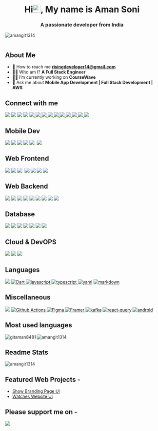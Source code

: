 <h1 align="center">Hi<img src="https://media.giphy.com/media/hvRJCLFzcasrR4ia7z/giphy.gif" width="25px">, My name is Aman Soni </h1>
<h3 align="center">A passionate developer from India</h3>
<p align="left"> <img src="https://komarev.com/ghpvc/?username=myster10ushu1k&label=Profile%20views&color=0e75b6&style=juicyfresh" alt="amangit1314" /> </p>
<p align="left"> <a href="https://github-profile-trophy.vercel.app/?username=amangit1314&theme=onedark"><img src="https://github-profile-trophy.vercel.app/?username=amangit1314&theme=juicyfresh" alt="" /></a> </p>

## About Me

- 📧 How to reach me **<risingdeveloper14@gmail.com>**
- 👨‍💻 Who am I? **A Full Stack Engineer**
- 👨‍🔬 I’m currently working on **CourseWave**
- 💬 Ask me about **Mobile App Development | Full Stack Development | AWS**

## Connect with me

<p align="left">

  <a href="https://twitter.com/soni07_aman"><img src="https://img.shields.io/badge/X-%23000000.svg?style=for-the-badge&logo=X&logoColor=white" /></a>
  <a href="https://dribbble.com/amansoni53453"><img src="https://img.shields.io/badge/Dribbble-EA4C89?style=for-the-badge&logo=dribbble&logoColor=white" /></a>
  <a href="https://www.leetcode.com/mysterioushulk" /><img src="https://img.shields.io/badge/-LeetCode-FFA116?style=for-the-badge&logo=LeetCode&logoColor=black"/></a>
  <a href="https://linktr.ee/MysteriousHulk" /><img src="https://img.shields.io/badge/linktree-39E09B?style=for-the-badge&logo=linktree&logoColor=white"/></a>
  <a href="https://codepen.io/gitaman8481"> <img src="https://img.shields.io/badge/Codepen-000000?style=for-the-badge&logo=codepen&logoColor=white"/> </a>
  <a href="https://codesandbox.com/amangit1314"> <img src="https://img.shields.io/badge/Codesandbox-040404?style=for-the-badge&logo=codesandbox&logoColor=DBDBDB"/> </a>
  <a href="https://linkedin.com/in/aman-soni1"> <img src="https://img.shields.io/badge/linkedin-%230077B5.svg?style=for-the-badge&logo=linkedin&logoColor=white"/> </a>
  <a href="https://discord.com"> <img src="https://img.shields.io/badge/Discord-%235865F2.svg?style=for-the-badge&logo=discord&logoColor=white"/> </a>
  <a href="https://instagram.com/flutter.rising.dev"> <img src="https://img.shields.io/badge/Instagram-%23E4405F.svg?style=for-the-badge&logo=Instagram&logoColor=white"/> </a>
  <a href="https://www.hackerrank.com/amansoni53453"> <img src="https://img.shields.io/badge/-Hackerrank-2EC866?style=for-the-badge&logo=HackerRank&logoColor=white
  "/> </a>
  <a href="https://dev.to/amangit1314"> <img src="https://img.shields.io/badge/dev.to-0A0A0A?style=for-the-badge&logo=dev.to&logoColor=white"/> </a>
  <a href=""> <img src="https://img.shields.io/badge/Medium-12100E?style=for-the-badge&logo=medium&logoColor=white"/> </a>
  <a href="https://stackoverflow.com/users/13362693"> <img src="https://img.shields.io/badge/-Stackoverflow-FE7A16?style=for-the-badge&logo=stack-overflow&logoColor=white"/> </a>
  <a href="[https://stackoverflow.com/users/13362693](https://auth.geeksforgeeks.org/user/https://auth.geeksforgeeks.org/user/amansoni53453/practice)"> <img src="https://img.shields.io/badge/GeeksforGeeks-gray?style=for-the-badge&logo=geeksforgeeks&logoColor=35914c"/> </a>

</p>

## Mobile Dev
<p align="left">
  <img src="https://img.shields.io/badge/java-%23ED8B00.svg?style=for-the-badge&logo=openjdk&logoColor=white"></img>
  <img src="https://img.shields.io/badge/kotlin-%237F52FF.svg?style=for-the-badge&logo=kotlin&logoColor=white"> </img>
 <img src="https://img.shields.io/badge/Gradle-02303A.svg?style=for-the-badge&logo=Gradle&logoColor=white"> </img>
  <img src="https://img.shields.io/badge/Android%20Studio-3DDC84.svg?style=for-the-badge&logo=android-studio&logoColor=white"> </img>
  <img src="https://img.shields.io/badge/dart-%230175C2.svg?style=for-the-badge&logo=dart&logoColor=white"> <img/>
  <img src="https://img.shields.io/badge/Flutter-%2302569B.svg?style=for-the-badge&logo=Flutter&logoColor=white" />

</p>

## Web Frontend
<p align="left">
  <img src="https://img.shields.io/badge/html5-%23E34F26.svg?style=for-the-badge&logo=html5&logoColor=white"></img>
  <img src="https://img.shields.io/badge/css3-%231572B6.svg?style=for-the-badge&logo=css3&logoColor=white"> </img>
  <img src="https://img.shields.io/badge/react-%2320232a.svg?style=for-the-badge&logo=react&logoColor=%2361DAFB"> <img/>
  <img src="https://img.shields.io/badge/Next-black?style=for-the-badge&logo=next.js&logoColor=white"> </img>
  <img src="https://img.shields.io/badge/tailwindcss-%2338B2AC.svg?style=for-the-badge&logo=tailwind-css&logoColor=white" />
  <img src="https://img.shields.io/badge/redux-%23593d88.svg?style=for-the-badge&logo=redux&logoColor=white"> </img>
  <img src="https://img.shields.io/badge/radix%20ui-161618.svg?style=for-the-badge&logo=radix-ui&logoColor=white"> </img>
<!--   <img src="https://img.shields.io/badge/threejs-black?style=for-the-badge&logo=three.js&logoColor=white"> </img>
  <img src="https://img.shields.io/badge/web3.js-F16822?style=for-the-badge&logo=web3.js&logoColor=white"> </img> -->
</p>

## Web Backend

<p align="left">
  <img src="https://img.shields.io/badge/javascript-%23323330.svg?style=for-the-badge&logo=javascript&logoColor=%23F7DF1E"> </img>
  <img src="https://img.shields.io/badge/typescript-%23007ACC.svg?style=for-the-badge&logo=typescript&logoColor=white"> </img>
  <img src="https://img.shields.io/badge/Bun-%23000000.svg?style=for-the-badge&logo=bun&logoColor=white"> </img>
  <img src="https://img.shields.io/badge/JWT-black?style=for-the-badge&logo=JSON%20web%20tokens"> </img>
  <img src="https://img.shields.io/badge/NPM-%23CB3837.svg?style=for-the-badge&logo=npm&logoColor=white"> </img>
  <img src="https://img.shields.io/badge/Next-black?style=for-the-badge&logo=next.js&logoColor=whit"> </img>
  <img src="https://img.shields.io/badge/node.js-6DA55F?style=for-the-badge&logo=node.js&logoColor=white"> </img>
  <img src="https://img.shields.io/badge/Socket.io-black?style=for-the-badge&logo=socket.io&badgeColor=010101"> </img>
  <img src="https://img.shields.io/badge/express.js-%23404d59.svg?style=for-the-badge&logo=express&logoColor=%2361DAFB"> </img>
</p>

## Database

<p align="left">
  <img src="https://img.shields.io/badge/Prisma-3982CE?style=for-the-badge&logo=Prisma&logoColor=white"> </img>
  <img src="https://img.shields.io/badge/Amazon%20DynamoDB-4053D6?style=for-the-badge&logo=Amazon%20DynamoDB&logoColor=white"> </img>
  <img src="https://img.shields.io/badge/redis-%23DD0031.svg?style=for-the-badge&logo=redis&logoColor=white"> </img>
  <img src="https://img.shields.io/badge/Supabase-3ECF8E?style=for-the-badge&logo=supabase&logoColor=whit"> </img>
  <img src="https://img.shields.io/badge/postgres-%23316192.svg?style=for-the-badge&logo=postgresql&logoColor=white"> </img>
  <img src="https://img.shields.io/badge/Firebase-039BE5?style=for-the-badge&logo=Firebase&logoColor=white"> </img>
  <img src="https://img.shields.io/badge/MongoDB-%234ea94b.svg?style=for-the-badge&logo=mongodb&logoColor=white"> </img>

</p>

## Cloud & DevOPS

<p align="left">
  <img src="https://img.shields.io/badge/AWS-%23FF9900.svg?style=for-the-badge&logo=amazon-aws&logoColor=white"> </img>
  <img src="https://img.shields.io/badge/vercel-%23000000.svg?style=for-the-badge&logo=vercel&logoColor=white"> </img>
  <img src="https://img.shields.io/badge/docker-%230db7ed.svg?style=for-the-badge&logo=docker&logoColor=white"> </img>
<!--   <img src="https://img.shields.io/badge/kubernetes-%23326ce5.svg?style=for-the-badge&logo=kubernetes&logoColor=white"> </img>
  <img src="https://img.shields.io/badge/grafana-%23F46800.svg?style=for-the-badge&logo=grafana&logoColor=white"> </img>
  <img src="https://img.shields.io/badge/Prometheus-E6522C?style=for-the-badge&logo=Prometheus&logoColor=white"> </img> -->

</p>


## Languages
<p align="left>

<a> <img src="https://img.shields.io/badge/java-%23ED8B00.svg?style=for-the-badge&logo=openjdk&logoColor=whitettps://img.shields.io/badge/kotlin-%237F52FF.svg?style=for-the-badge&logo=kotlin&logoColor=white"> </img> </a>
<a> <img src="https://img.shields.io/badge/kotlin-%237F52FF.svg?style=for-the-badge&logo=kotlin&logoColor=white"> </img> </a>
<a href="https://cpp.org" target="_blank"> <img src="https://img.shields.io/badge/Dart-0175C2?style=for-the-badge&logo=dart&logoColor=white" alt="Dart"/> </a>
<a href="https://developer.mozilla.org/en-US/docs/Web/JavaScript" target="_blank"> <img src="https://img.shields.io/badge/JavaScript-323330?style=for-the-badge&logo=javascript&logoColor=F7DF1E" alt="javascript" /> </a>
<a href="https://developer.mozilla.org/en-US/docs/Web/TypesScript" target="_blank"> <img src="https://img.shields.io/badge/Typescript-07689F?style=for-the-badge&logo=typescript&logoColor=white" alt="typescript" /> </a>
<a href="https://www.python.org" target="_blank"> <img src="https://img.shields.io/badge/yaml-%23ffffff.svg?style=for-the-badge&logo=yaml&logoColor=151515" alt="yaml"/></a>
<a href="https://www.python.org" target="_blank"> <img src="https://img.shields.io/badge/markdown-%23000000.svg?style=for-the-badge&logo=markdown&logoColor=white" alt="markdown"/></a>
<!-- <a href="https://www.python.org" target="_blank"> <img src="https://img.shields.io/badge/rust-%23000000.svg?style=for-the-badge&logo=rust&logoColor=white" alt="rust"/></a> -->
</p>

## Miscellaneous
<p align="left>

<a> <img src="https://img.shields.io/badge/chatGPT-74aa9c?style=for-the-badge&logo=openai&logoColor=white"> </img> </a>
<a> <img src="https://img.shields.io/badge/google%20assistant-4285F4?style=for-the-badge&logo=google%20assistant&logoColor=white"> </img> </a>
<a href="https://cpp.org" target="_blank"> <img src="https://img.shields.io/badge/github%20actions-%232671E5.svg?style=for-the-badge&logo=githubactions&logoColor=white" alt="Github Actions"/> </a>
<a href="https://developer.mozilla.org/en-US/docs/Web/JavaScript" target="_blank"> <img src="https://img.shields.io/badge/figma-%23F24E1E.svg?style=for-the-badge&logo=figma&logoColor=white" alt="Figma" /> </a>
<a href="https://developer.mozilla.org/en-US/docs/Web/TypesScript" target="_blank"> <img src="https://img.shields.io/badge/Framer-black?style=for-the-badge&logo=framer&logoColor=blue" alt="Framer" /> </a>
<a href="https://www.python.org" target="_blank"> <img src="https://img.shields.io/badge/Apache%20Kafka-000?style=for-the-badge&logo=apachekafka" alt="kafka"/></a>
<a href="https://www.python.org" target="_blank"> <img src="https://img.shields.io/badge/-React%20Query-FF4154?style=for-the-badge&logo=react%20query&logoColor=white" alt="react-query"/></a>
<a href="https://www.python.org" target="_blank"> <img src="https://img.shields.io/badge/Android-3DDC84?style=for-the-badge&logo=android&logoColor=white" alt="android"/></a>
</p>

## Most used languages

   <img align="left" src="https://github-readme-stats.vercel.app/api/top-langs?username=amangit1314&theme=shades-of-purple&show_icons=true&locale=en&layout=compact" alt="gitaman8481" />
   <img align="center" src="https://github-readme-stats.vercel.app/api?username=amangit1314&theme=shades-of-purple&show_icons=true&locale=en" alt="amangit1314" />

## Readme Stats

  <p>
     <img align="center" src="https://github-readme-streak-stats.herokuapp.com/?user=amangit1314&theme=shades-of-purple" alt="amangit1314" />
  </p>

## Featured Web Projects -

- <a href="https://amangit1314.github.io/Shoe-Brand-Landing-Page/ ">Show Branding Page Ui </a>
- <a href="https://amangit1314.github.io/watches_web/ "> Watches Website Ui </a>

## Please support me on -

<a href="https://www.buymeacoffee.com/amanSoni "><img src="https://img.shields.io/badge/Buy_Me_A_Coffee-FFDD00?style=for-the-badge&logo=buy-me-a-coffee&logoColor=black" /></a>
